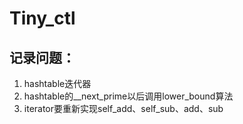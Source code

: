 # Tiny_ctl
## 记录问题：
1. hashtable迭代器
2. hashtable的__next_prime以后调用lower_bound算法
3. iterator要重新实现self_add、self_sub、add、sub